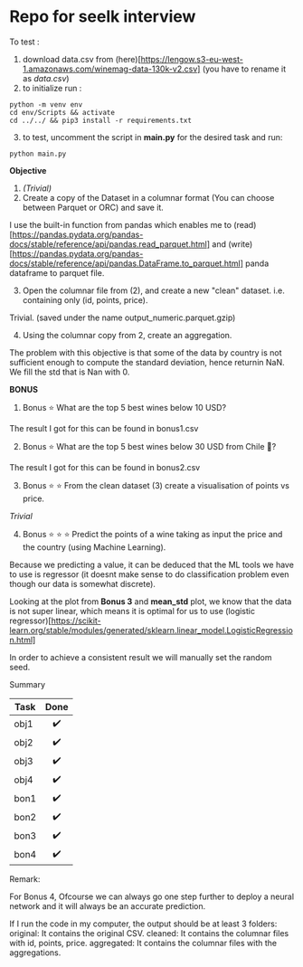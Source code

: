 # Repo for seelk interview

To test : 
1. download data.csv from (here)[https://lengow.s3-eu-west-1.amazonaws.com/winemag-data-130k-v2.csv] (you have to rename it as _data.csv_)
2.  to initialize run : 
```
python -m venv env 
cd env/Scripts && activate
cd ../../ && pip3 install -r requirements.txt
```
3. to test, uncomment the script in __main.py__ for the desired task and run:
```
python main.py
```


**Objective** 
1. _(Trivial)_
2. Create a copy of the Dataset in a columnar format (You can choose between Parquet or ORC) and save it.

I use the built-in function from pandas which enables me to (read)[https://pandas.pydata.org/pandas-docs/stable/reference/api/pandas.read_parquet.html] and (write)[https://pandas.pydata.org/pandas-docs/stable/reference/api/pandas.DataFrame.to_parquet.html] panda dataframe to parquet file.

3. Open the columnar file from (2), and create a new "clean" dataset. i.e. containing only (id, points, price).

Trivial. (saved under the name output_numeric.parquet.gzip)

4. Using the columnar copy from 2, create an aggregation.

The problem with this objective is that some of the data by country is not sufficient enough to compute the standard deviation, hence returnin NaN.
We fill the std that is Nan with 0.

**BONUS**
1. Bonus ⭐ What are the top 5 best wines below 10 USD?

The result I got for this can be found in bonus1.csv

2. Bonus ⭐ What are the top 5 best wines below 30 USD from Chile 🗿?

The result I got for this can be found in bonus2.csv

3. Bonus ⭐ ⭐  From the clean dataset (3) create a visualisation of points vs price.

_Trivial_

4. Bonus ⭐ ⭐ ⭐ Predict the points of a wine taking as input the price and the country (using Machine Learning).

Because we predicting a value, it can be deduced that the ML tools we have to use is regressor (it doesnt make sense to do classification problem even though our data is somewhat discrete).

Looking at the plot from **Bonus 3** and **mean_std** plot, we know that the data is not super linear, which means it is optimal for us to use (logistic regressor)[https://scikit-learn.org/stable/modules/generated/sklearn.linear_model.LogisticRegression.html]

In order to achieve a consistent result we will manually set the random seed.

Summary

| Task | Done | 
|---|:-:|
| obj1 | ✔️ |
| obj2 | ✔️ |
| obj3|✔️ |
| obj4 | ✔️ |
| bon1 | ✔️ |
| bon2| ✔️ |
| bon3 | ✔️ |
| bon4 | ✔️ |

Remark:

For Bonus 4, Ofcourse we can always go one step further to deploy a neural network and it will always be an accurate prediction.

If I run the code in my computer, the output should be at least 3 folders:
original: It contains the original CSV.
cleaned: It contains the columnar files with id, points, price.
aggregated: It contains the columnar files with the aggregations.